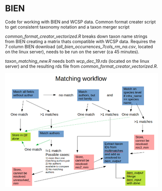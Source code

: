 # BIEN

Code for working with BIEN and WCSP data.
Common format creater script to get consistent taxonomy notation and a taxon merger script

*common_format_creator_vectorized.R* breaks down taxon name strings from BIEN creating a matrix thats compatible with WCSP data. Requires the 7 column BIEN download (*all_bien_occurrences_7cols_rm_na.csv*, located on the linux server), needs to be run on the server (ca 45 minutes).

*taxon_matching_new.R* needs both *wcp_dec_19.rds* (located on the linux server) and the resulting rds file from *common_format_creator_vectorized.R*.


![workflow for matching](workflow_matching.png)